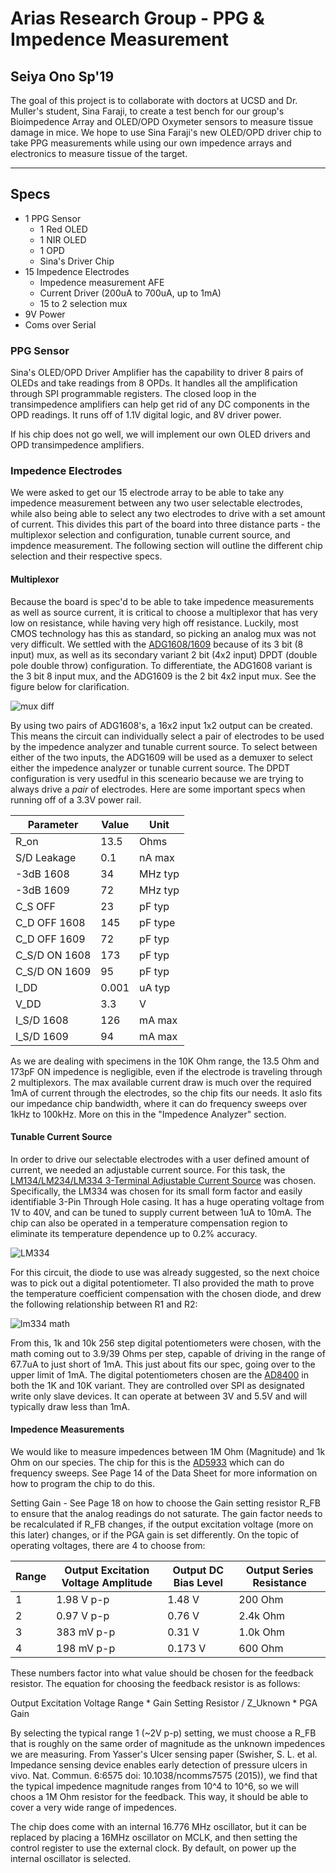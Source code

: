 # Arias Research Group - PPG & Impedence Measurement

## Seiya Ono Sp'19

The goal of this project is to collaborate with doctors at UCSD and Dr. Muller's student, Sina Faraji, to create a test bench for our group's Bioimpedence Array and OLED/OPD Oxymeter sensors to measure tissue damage in mice. We hope to use Sina Faraji's new OLED/OPD driver chip to take PPG measurements while using our own impedence arrays and electronics to measure tissue of the target.

-----

## Specs

- 1 PPG Sensor
    - 1 Red OLED
    - 1 NIR OLED
    - 1 OPD
    - Sina's Driver Chip
- 15 Impedence Electrodes
    - Impedence measurement AFE
    - Current Driver (200uA to 700uA, up to 1mA)
    - 15 to 2 selection mux
- 9V Power
- Coms over Serial

### PPG Sensor

Sina's OLED/OPD Driver Amplifier has the capability to driver 8 pairs of OLEDs and take readings from 8 OPDs. It handles all the amplification through SPI programmable registers. The closed loop in the transimpedence amplifiers can help get rid of any DC components in the OPD readings. It runs off of 1.1V digital logic, and 8V driver power.

If his chip does not go well, we will implement our own OLED drivers and OPD transimpedence amplifiers.

### Impedence Electrodes

We were asked to get our 15 electrode array to be able to take any impedence measurement between any two user selectable electrodes, while also being able to select any two electrodes to drive with a set amount of current. This divides this part of the board into three distance parts - the multiplexor selection and configuration, tunable current source, and impdence measurement. The following section will outline the different chip selection and their respective specs.

#### Multiplexor

Because the board is spec'd to be able to take impedence measurements as well as source current, it is critical to choose a multiplexor that has very low on resistance, while having very high off resistance. Luckily, most CMOS technology has this as standard, so picking an analog mux was not very difficult. We settled with the [ADG1608/1609](https://www.analog.com/en/products/adg1608.html) because of its 3 bit (8 input) mux, as well as its secondary variant 2 bit (4x2 input) DPDT (double pole double throw) configuration. To differentiate, the ADG1608 variant is the 3 bit 8 input mux, and the ADG1609 is the 2 bit 4x2 input mux. See the figure below for clarification.

![mux diff](img/adg1608-1609.png)

By using two pairs of ADG1608's, a 16x2 input 1x2 output can be created. This means the circuit can individually select a pair of electrodes to be used by the impedence analyzer and tunable current source. To select between either of the two inputs, the ADG1609 will be used as a demuxer to select either the impedence analyzer or tunable current source. The DPDT configuration is very usedful in this sceneario because we are trying to always drive a _pair_ of electrodes. Here are some important specs when running off of a 3.3V power rail.

| Parameter | Value | Unit |
| --------- | ----- | ---- |
| R\_on      | 13.5  | Ohms |
| S/D Leakage | 0.1 | nA max |
| -3dB 1608 | 34 | MHz typ |
| -3dB 1609 | 72 | MHz typ |
| C\_S OFF | 23 | pF typ |
| C\_D OFF 1608 | 145 | pF type |
| C\_D OFF 1609 | 72 | pF typ |
| C\_S/D ON 1608 | 173 | pF typ |
| C\_S/D ON 1609 | 95 | pF typ |
| I\_DD | 0.001 | uA typ |
| V\_DD | 3.3 | V |
|I\_S/D 1608 | 126 | mA max |
|I\_S/D 1609 | 94 | mA max |

As we are dealing with specimens in the 10K Ohm range, the 13.5 Ohm and 173pF ON impedence is negligible, even if the electrode is traveling through 2 multiplexors. The max available current draw is much over the required 1mA of current through the electrodes, so the chip fits our needs. It aslo fits our impedance chip bandwidth, where it can do frequency sweeps over 1kHz to 100kHz. More on this in the "Impedence Analyzer" section.

#### Tunable Current Source

In order to drive our selectable electrodes with a user defined amount of current, we needed an adjustable current source. For this task, the [LM134/LM234/LM334 3-Terminal Adjustable Current Source](http://www.ti.com/product/LM134) was chosen. Specifically, the LM334 was chosen for its small form factor and easily identifiable 3-Pin Through Hole casing. It has a huge operating voltage from 1V to 40V, and can be tuned to supply current between 1uA to 10mA. The chip can also be operated in a temperature compensation region to eliminate its temperature dependence up to 0.2% accuracy.

![LM334](img/lm334.png)

For this circuit, the diode to use was already suggested, so the next choice was to pick out a digital potentiometer. TI also provided the math to prove the temperature coefficient compensation with the chosen diode, and drew the following relationship between R1 and R2:

![lm334 math](img/lm334-math.png)

From this, 1k and 10k 256 step digital potentiometers were chosen, with the math coming out to 3.9/39 Ohms per step, capable of driving in the range of 67.7uA to just short of 1mA. This just about fits our spec, going over to the upper limit of 1mA. The digital potentiometers chosen are the [AD8400](https://www.analog.com/en/products/ad8400.html) in both the 1K and 10K variant. They are controlled over SPI as designated write only slave devices. It can operate at between 3V and 5.5V and will typically draw less than 1mA.

#### Impedence Measurements

We would like to measure impedences between 1M Ohm (Magnitude) and 1k Ohm on our species. The chip for this is the [AD5933](https://www.analog.com/en/products/ad5933.html) which can do frequency sweeps. See Page 14 of the Data Sheet for more information on how to program the chip to do this.

Setting Gain - See Page 18 on how to choose the Gain setting resistor R\_FB to ensure that the analog readings do not saturate. The gain factor needs to be recalculated if R\_FB changes, if the output excitation voltage (more on this later) changes, or if the PGA gain is set differently. On the topic of operating voltages, there are 4 to choose from:

| Range | Output Excitation Voltage Amplitude | Output DC Bias Level | Output Series Resistance |
| ----- | ----------------------------------- | -------------------- | ------------------------ |
| 1 | 1.98 V p-p | 1.48 V | 200 Ohm |
| 2 | 0.97 V p-p | 0.76 V | 2.4k Ohm |
| 3 | 383 mV p-p | 0.31 V | 1.0k Ohm |
| 4 | 198 mV p-p | 0.173 V| 600 Ohm |

These numbers factor into what value should be chosen for the feedback resistor. The equation for choosing the feedback resistor is as follows:

Output Excitation Voltage Range * Gain Setting Resistor / Z\_Uknown * PGA Gain

By selecting the typical range 1 (~2V p-p) setting, we must choose a R\_FB that is roughly on the same order of magnitude as the unknown impedences we are measuring. From Yasser's Ulcer sensing paper (Swisher, S. L. et al. Impedance sensing device enables early detection of pressure ulcers in vivo. Nat. Commun. 6:6575 doi: 10.1038/ncomms7575 (2015)), we find that the typical impedence magnitude ranges from 10^4 to 10^6, so we will choos a 1M Ohm resistor for the feedback. This way, it should be able to cover a very wide range of impedences.

The chip does come with an internal 16.776 MHz oscillator, but it can be replaced by placing a 16MHz oscillator on MCLK, and then setting the control register to use the external clock. By default, on power up the internal oscillator is selected.
